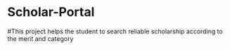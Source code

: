 # Scholar-Portal
#This project helps the student to search reliable scholarship according to the merit and category
